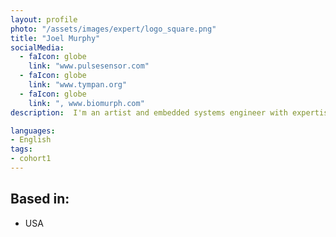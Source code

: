 ```yaml
---
layout: profile
photo: "/assets/images/expert/logo_square.png"
title: "Joel Murphy"
socialMedia:
  - faIcon: globe
    link: "www.pulsesensor.com"
  - faIcon: globe
    link: "www.tympan.org"
  - faIcon: globe
    link: ", www.biomurph.com"
description:  I'm an artist and embedded systems engineer with expertise in biosensing, digital signal processing, Arduino (C, C++), Open Source Business Startup & Strategy. 

languages:
- English
tags: 
- cohort1
---
```



## Based in: 
- USA

